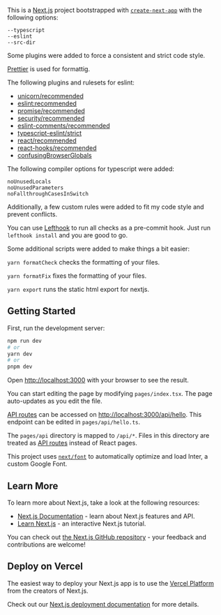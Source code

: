 This is a [Next.js](https://nextjs.org/) project bootstrapped with [`create-next-app`](https://github.com/vercel/next.js/tree/canary/packages/create-next-app) with the following options:

```shell
--typescript
--eslint
--src-dir
```

Some plugins were added to force a consistent and strict code style.

[Prettier](https://prettier.io/) is used for formattig.

The following plugins and rulesets for eslint:

- [unicorn/recommended](https://github.com/sindresorhus/eslint-plugin-unicorn)
- [eslint:recommended](https://github.com/eslint/eslint/blob/main/conf/eslint-recommended.js)
- [promise/recommended](https://github.com/eslint-community/eslint-plugin-promise)
- [security/recommended](https://github.com/eslint-community/eslint-plugin-security)
- [eslint-comments/recommended](https://github.com/eslint-community/eslint-plugin-eslint-comments)
- [typescript-eslint/strict](https://github.com/typescript-eslint/typescript-eslint/blob/main/packages/eslint-plugin/src/configs/strict.ts)
- [react/recommended](https://github.com/jsx-eslint/eslint-plugin-react)
- [react-hooks/recommended](https://github.com/facebook/react/tree/main/packages/eslint-plugin-react-hooks)
- [confusingBrowserGlobals](https://github.com/facebook/create-react-app/tree/main/packages/confusing-browser-globals)

The following compiler options for typescript were added:

```shell
noUnusedLocals
noUnusedParameters
noFallthroughCasesInSwitch
```

Additionally, a few custom rules were added to fit my code style and prevent conflicts.

You can use [Lefthook](https://github.com/evilmartians/lefthook) to run all checks as a pre-commit hook.
Just run `lefthook install` and you are good to go.

Some additional scripts were added to make things a bit easier:

`yarn formatCheck` checks the formatting of your files.

`yarn formatFix` fixes the formatting of your files.

`yarn export` runs the static html export for nextjs.

## Getting Started

First, run the development server:

```bash
npm run dev
# or
yarn dev
# or
pnpm dev
```

Open [http://localhost:3000](http://localhost:3000) with your browser to see the result.

You can start editing the page by modifying `pages/index.tsx`. The page auto-updates as you edit the file.

[API routes](https://nextjs.org/docs/api-routes/introduction) can be accessed on [http://localhost:3000/api/hello](http://localhost:3000/api/hello). This endpoint can be edited in `pages/api/hello.ts`.

The `pages/api` directory is mapped to `/api/*`. Files in this directory are treated as [API routes](https://nextjs.org/docs/api-routes/introduction) instead of React pages.

This project uses [`next/font`](https://nextjs.org/docs/basic-features/font-optimization) to automatically optimize and load Inter, a custom Google Font.

## Learn More

To learn more about Next.js, take a look at the following resources:

- [Next.js Documentation](https://nextjs.org/docs) - learn about Next.js features and API.
- [Learn Next.js](https://nextjs.org/learn) - an interactive Next.js tutorial.

You can check out [the Next.js GitHub repository](https://github.com/vercel/next.js/) - your feedback and contributions are welcome!

## Deploy on Vercel

The easiest way to deploy your Next.js app is to use the [Vercel Platform](https://vercel.com/new?utm_medium=default-template&filter=next.js&utm_source=create-next-app&utm_campaign=create-next-app-readme) from the creators of Next.js.

Check out our [Next.js deployment documentation](https://nextjs.org/docs/deployment) for more details.
